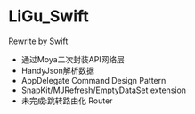 # LiGu_Swift
Rewrite by Swift

- 通过Moya二次封装API网络层
- HandyJson解析数据
- AppDelegate Command Design Pattern
- SnapKit/MJRefresh/EmptyDataSet extension
- 未完成:跳转路由化 Router
